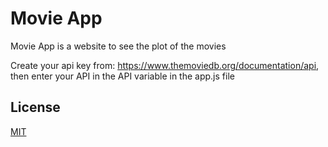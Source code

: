 # Movie App

Movie App is a website to see the plot of the movies

Create your api key from: https://www.themoviedb.org/documentation/api, then enter your API in the API variable in the app.js file

## License
[MIT](https://choosealicense.com/licenses/mit/)
